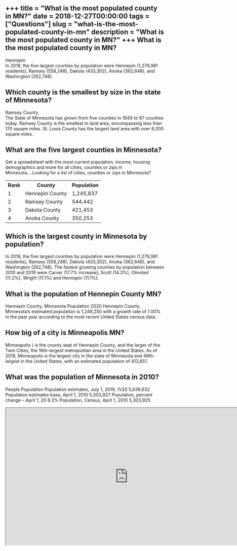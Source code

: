 +++
title = "What is the most populated county in MN?"
date = 2018-12-27T00:00:00
tags = ["Questions"]
slug = "what-is-the-most-populated-county-in-mn"
description = "What is the most populated county in MN?"
+++
What is the most populated county in MN?
----------------------------------------

Hennepin  
In 2019, the five largest counties by population were Hennepin (1,279,981 residents), Ramsey (558,248), Dakota (433,302), Anoka (362,648), and Washington (262,748).

Which county is the smallest by size in the state of Minnesota?
---------------------------------------------------------------

Ramsey County  
The State of Minnesota has grown from five counties in 1849 to 87 counties today. Ramsey County is the smallest in land area, encompassing less than 170 square miles. St. Louis County has the largest land area with over 6,000 square miles.

What are the five largest counties in Minnesota?
------------------------------------------------

Get a spreadsheet with the most current population, income, housing demographics and more for all cities, counties or zips in Minnesota….Looking for a list of cities, counties or zips in Minnesota?

<table><tr><th>Rank</th><th>County</th><th>Population</th></tr><tr><td>1</td><td>Hennepin County</td><td>1,245,837</td></tr><tr><td>2</td><td>Ramsey County</td><td>544,442</td></tr><tr><td>3</td><td>Dakota County</td><td>421,453</td></tr><tr><td>4</td><td>Anoka County</td><td>350,253</td></tr></table>

Which is the largest county in Minnesota by population?
-------------------------------------------------------

In 2019, the five largest counties by population were Hennepin (1,279,981 residents), Ramsey (558,248), Dakota (433,302), Anoka (362,648), and Washington (262,748). The fastest growing counties by population between 2010 and 2019 were Carver (17.7% increase), Scott (14.3%), Olmsted (11.2%), Wright (11.1%) and Hennepin (11.1%).

What is the population of Hennepin County MN?
---------------------------------------------

Hennepin County, Minnesota Population 2020 Hennepin County, Minnesota’s estimated population is 1,248,250 with a growth rate of 1.00% in the past year according to the most recent United States census data .

How big of a city is Minneapolis MN?
------------------------------------

Minneapolis ) is the county seat of Hennepin County, and the larger of the Twin Cities, the 16th-largest metropolitan area in the United States. As of 2016, Minneapolis is the largest city in the state of Minnesota and 46th-largest in the United States, with an estimated population of 413,651.

What was the population of Minnesota in 2010?
---------------------------------------------

People Population Population estimates, July 1, 2019, (V20 5,639,632 Population estimates base, April 1, 2010 5,303,927 Population, percent change – April 1, 20 6.3% Population, Census, April 1, 2010 5,303,925

<iframe allow="accelerometer; autoplay; clipboard-write; encrypted-media; gyroscope; picture-in-picture" allowfullscreen="" class="__youtube_prefs__  epyt-is-override  no-lazyload" data-no-lazy="1" data-origheight="433" data-origwidth="770" data-skipgform_ajax_framebjll="" height="433" id="_ytid_91287" loading="lazy" src="https://www.youtube.com/embed/zwLnUMSE8cU?enablejsapi=1&autoplay=0&cc_load_policy=0&cc_lang_pref=&iv_load_policy=1&loop=0&modestbranding=0&rel=1&fs=1&playsinline=0&autohide=2&theme=dark&color=red&controls=1&" title="YouTube player" width="770"></iframe>